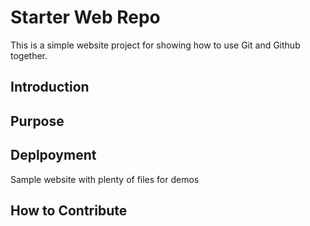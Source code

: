 # Starter Web Repo

This is a simple website project for showing how to use Git and Github together.

## Introduction

## Purpose

## Deplpoyment

Sample website with plenty of files for demos

## How to Contribute